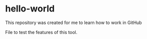 # hello-world
This repository was created for me to learn how to work in GitHub

File to test the features of this tool.
